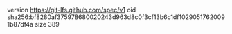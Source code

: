 version https://git-lfs.github.com/spec/v1
oid sha256:bf8280af375978680020243d963d8c0f3cf13b6c1df10290517620091b87df4a
size 389
